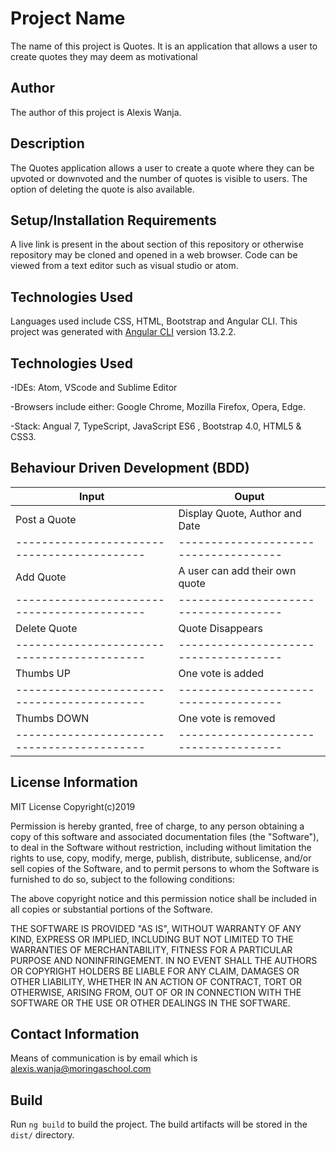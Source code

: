 # Project Name
The name of this project is Quotes. It is an application that allows a user to create quotes they may deem as motivational

## Author
The author of this project is Alexis Wanja.

## Description
The Quotes application allows a user to create a quote where they can be upvoted or downvoted and the number of quotes is visible to users. The option of deleting the quote is also available.

## Setup/Installation Requirements
A live link is present in the about section of this repository or otherwise repository may be cloned and opened in a web browser.
Code can be viewed from a text editor such as visual studio or atom.

## Technologies Used
Languages used include CSS, HTML, Bootstrap and Angular CLI. This project was generated with [Angular CLI](https://github.com/angular/angular-cli) version 13.2.2.

## Technologies Used
-IDEs: Atom, VScode and Sublime Editor 

-Browsers include either: Google Chrome, Mozilla Firefox, Opera, Edge.

-Stack: Angual 7, TypeScript, JavaScript ES6 , Bootstrap 4.0, HTML5 & CSS3.

## Behaviour Driven Development (BDD)
| Input                                    	|Ouput 
|-------------------------------------------|-------------------------------------|
| Post a Quote                           	|     Display Quote, Author and Date  |    
|-------------------------------------------|-------------------------------------| 
| Add Quote                                 |     A user can add their own quote  | 
|-------------------------------------------|-------------------------------------| 
| Delete Quote                            	|     Quote Disappears                |
|-------------------------------------------|-------------------------------------|
| Thumbs UP    	                            |     One vote is added               |
|-------------------------------------------|-------------------------------------|
| Thumbs DOWN  	                            |     One vote is removed             |
|-------------------------------------------|-------------------------------------|

## License Information
MIT License Copyright(c)2019

Permission is hereby granted, free of charge, to any person obtaining a copy of this software and associated documentation files (the "Software"), to deal in the Software without restriction, including without limitation the rights to use, copy, modify, merge, publish, distribute, sublicense, and/or sell copies of the Software, and to permit persons to whom the Software is furnished to do so, subject to the following conditions:

The above copyright notice and this permission notice shall be included in all copies or substantial portions of the Software.

THE SOFTWARE IS PROVIDED "AS IS", WITHOUT WARRANTY OF ANY KIND, EXPRESS OR IMPLIED, INCLUDING BUT NOT LIMITED TO THE WARRANTIES OF MERCHANTABILITY, FITNESS FOR A PARTICULAR PURPOSE AND NONINFRINGEMENT. IN NO EVENT SHALL THE AUTHORS OR COPYRIGHT HOLDERS BE LIABLE FOR ANY CLAIM, DAMAGES OR OTHER LIABILITY, WHETHER IN AN ACTION OF CONTRACT, TORT OR OTHERWISE, ARISING FROM, OUT OF OR IN CONNECTION WITH THE SOFTWARE OR THE USE OR OTHER DEALINGS IN THE SOFTWARE.

## Contact Information
Means of communication is by email which is alexis.wanja@moringaschool.com

## Build
Run `ng build` to build the project. The build artifacts will be stored in the `dist/` directory.
